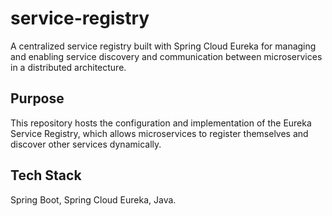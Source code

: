 # service-registry
A centralized service registry built with Spring Cloud Eureka for managing and enabling service discovery and communication between microservices in a distributed architecture.
## Purpose
This repository hosts the configuration and implementation of the Eureka Service Registry, which allows microservices to register themselves and discover other services dynamically.
## Tech Stack
Spring Boot, Spring Cloud Eureka, Java.
